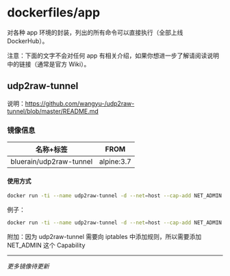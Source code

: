 # dockerfiles/app
对各种 app 环境的封装，列出的所有命令可以直接执行（全部上线 DockerHub）。

注意：下面的文字不会对任何 app 有相关介绍，如果你想进一步了解请阅读说明中的链接（通常是官方 Wiki）。

## udp2raw-tunnel

说明：https://github.com/wangyu-/udp2raw-tunnel/blob/master/README.md

### 镜像信息

|名称+标签|FROM|
|--------|--------|
|bluerain/udp2raw-tunnel|alpine:3.7|

#### 使用方式

```` bash
docker run -ti --name udp2raw-tunnel -d --net=host --cap-add NET_ADMIN -restart=always bluerain/udp2raw-tunnel <ARGS>
````

例子：

```` bash
docker run -ti --name udp2raw-tunnel -d --net=host --cap-add NET_ADMIN -restart=always bluerain/udp2raw-tunnel -s -l0.0.0.0:4096  -r127.0.0.1:4097 -a -k "passwd" --raw-mode faketcp --cipher-mode xor
````

附加：因为 udp2raw-tunnel 需要向 iptables 中添加规则，所以需要添加 NET_ADMIN 这个 Capability

___

*更多镜像待更新*
